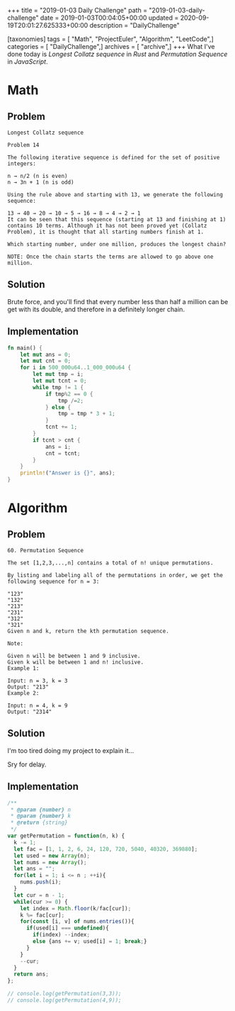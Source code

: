 +++
title = "2019-01-03 Daily Challenge"
path = "2019-01-03-daily-challenge"
date = 2019-01-03T00:04:05+00:00
updated = 2020-09-19T20:01:27.625333+00:00
description = "DailyChallenge"

[taxonomies]
tags = [ "Math", "ProjectEuler", "Algorithm", "LeetCode",]
categories = [ "DailyChallenge",]
archives = [ "archive",]
+++
What I've done today is *Longest Collatz sequence* in *Rust* and *Permutation Sequence* in *JavaScript*.

<!-- more -->

# Math

## Problem

```
Longest Collatz sequence

Problem 14 

The following iterative sequence is defined for the set of positive integers:

n → n/2 (n is even)
n → 3n + 1 (n is odd)

Using the rule above and starting with 13, we generate the following sequence:

13 → 40 → 20 → 10 → 5 → 16 → 8 → 4 → 2 → 1
It can be seen that this sequence (starting at 13 and finishing at 1) contains 10 terms. Although it has not been proved yet (Collatz Problem), it is thought that all starting numbers finish at 1.

Which starting number, under one million, produces the longest chain?

NOTE: Once the chain starts the terms are allowed to go above one million.
```

## Solution

Brute force, and you'll find that every number less than half a million can be get with its double, and therefore in a definitely longer chain.

## Implementation

```rust
fn main() {
    let mut ans = 0;
    let mut cnt = 0;
    for i in 500_000u64..1_000_000u64 {
        let mut tmp = i;
        let mut tcnt = 0;
        while tmp != 1 {
            if tmp%2 == 0 {
                tmp /=2;
            } else {
                tmp = tmp * 3 + 1;
            }
            tcnt += 1;
        }
        if tcnt > cnt {
            ans = i;
            cnt = tcnt;
        }
    }
    println!("Answer is {}", ans);
}
```

# Algorithm

## Problem

```
60. Permutation Sequence

The set [1,2,3,...,n] contains a total of n! unique permutations.

By listing and labeling all of the permutations in order, we get the following sequence for n = 3:

"123"
"132"
"213"
"231"
"312"
"321"
Given n and k, return the kth permutation sequence.

Note:

Given n will be between 1 and 9 inclusive.
Given k will be between 1 and n! inclusive.
Example 1:

Input: n = 3, k = 3
Output: "213"
Example 2:

Input: n = 4, k = 9
Output: "2314"
```

## Solution

I'm too tired doing my project to explain it...

Sry for delay.

## Implementation

```js
/**
 * @param {number} n
 * @param {number} k
 * @return {string}
 */
var getPermutation = function(n, k) {
  k -= 1;
  let fac = [1, 1, 2, 6, 24, 120, 720, 5040, 40320, 369880];
  let used = new Array(n);
  let nums = new Array();
  let ans = "";
  for(let i = 1; i <= n ; ++i){
    nums.push(i);
  }
  let cur = n - 1;
  while(cur >= 0) {
    let index = Math.floor(k/fac[cur]);
    k %= fac[cur];
    for(const [i, v] of nums.entries()){
      if(used[i] === undefined){
        if(index) --index;
        else {ans += v; used[i] = 1; break;}
      }
    }
    --cur;
  }
  return ans;
};

// console.log(getPermutation(3,3));
// console.log(getPermutation(4,9));

```